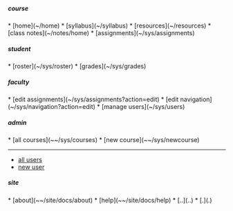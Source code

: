 <!-- navigation menu -->

<div access='all'>
<h5>course</h5>
<div markdown=1>
* [home](~/home)
* [syllabus](~/syllabus)
* [resources](~/resources)
* [class notes](~/notes/home)
* [assignments](~/sys/assignments)
</div>
</div>

<div access='student'>
<h5>student</h5>
<div markdown=1>
* [roster](~/sys/roster)
* [grades](~/sys/grades)
</div>
</div>

<div access='faculty'>
<h5>faculty</h5>
<div markdown=1>
* [edit assignments](~/sys/assignments?action=edit)
* [edit navigation](~/sys/navigation?action=edit)
* [manage users](~/sys/users)
</div>
</div>

<div access='admin'>
<h5>admin</h5>
<div markdown=1>
* [all courses](~~/sys/courses)
* [new course](~~/sys/newcourse)

----

* [all users](~~/sys/users)
* [new user](~~/sys/newuser)
</div>
</div>

<div access='all'>
<h5>site</h5>
<div markdown=1>
* [about](~~/site/docs/about)
* [help](~~/site/docs/help)
* [..](..)
* [.](.)
</div>
</div>

